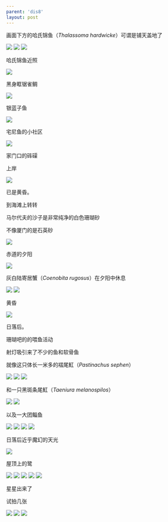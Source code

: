 ```yaml
---
parent: 'dis8'
layout: post
---
```


画面下方的哈氏锦鱼（<i>Thalassoma hardwicke</i>）可谓是铺天盖地了

<img class='disc' src='https://lykoseremos.github.io/gmalb-01/dis8/211.jpg'>

<img class='disc' src='https://lykoseremos.github.io/gmalb-01/dis8/212.jpg'>

<img class='disc' src='https://lykoseremos.github.io/gmalb-01/dis8/214.jpg'>

哈氏锦鱼近照

<img class='disc' src='https://lykoseremos.github.io/gmalb-01/dis8/215.jpg'>

黑身眶锯雀鲷

<img class='disc' src='https://lykoseremos.github.io/gmalb-01/dis8/216.jpg'>

银蓝子鱼

<img class='disc' src='https://lykoseremos.github.io/gmalb-01/dis8/217.jpg'>

宅尼鱼的小社区

<img class='disc' src='https://lykoseremos.github.io/gmalb-01/dis8/218.jpg'>

家门口的砗磲

上岸

<img class='disc' src='https://lykoseremos.github.io/gmalb-01/dis8/219.jpg'>

已是黄昏。

到海滩上转转

马尔代夫的沙子是非常纯净的白色珊瑚砂

不像厦门的是石英砂

<img class='disc' src='https://lykoseremos.github.io/gmalb-01/dis8/220.jpg'>

赤道的夕阳

<img class='disc' src='https://lykoseremos.github.io/gmalb-01/dis8/221.jpg'>

灰白陆寄居蟹（<i>Coenobita rugosus</i>）在夕阳中休息

<img class='disc' src='https://lykoseremos.github.io/gmalb-01/dis8/222.jpg'>

<img class='disc' src='https://lykoseremos.github.io/gmalb-01/dis8/223.jpg'>

黄昏

<img class='disc' src='https://lykoseremos.github.io/gmalb-01/dis8/224.jpg'>

日落后。

珊瑚吧的的喂鱼活动

射灯吸引来了不少的鱼和软骨鱼

就像这只体长一米多的褶尾魟（<i>Pastinachus sephen</i>）

<img class='disc' src='https://lykoseremos.github.io/gmalb-01/dis8/225.jpg'>

<img class='disc' src='https://lykoseremos.github.io/gmalb-01/dis8/226.jpg'>

<img class='disc' src='https://lykoseremos.github.io/gmalb-01/dis8/227.jpg'>

和一只黑斑条尾魟（<i>Taeniura melanospilos</i>）

<img class='disc' src='https://lykoseremos.github.io/gmalb-01/dis8/228.jpg'>

<img class='disc' src='https://lykoseremos.github.io/gmalb-01/dis8/229.jpg'>

以及一大团鲻鱼

<img class='disc' src='https://lykoseremos.github.io/gmalb-01/dis8/230.jpg'>

<img class='disc' src='https://lykoseremos.github.io/gmalb-01/dis8/231.jpg'>

<img class='disc' src='https://lykoseremos.github.io/gmalb-01/dis8/232.jpg'>

<img class='disc' src='https://lykoseremos.github.io/gmalb-01/dis8/233.jpg'>

日落后近乎魔幻的天光

<img class='disc' src='https://lykoseremos.github.io/gmalb-01/dis8/234.jpg'>

屋顶上的鹭

<img class='disc' src='https://lykoseremos.github.io/gmalb-01/dis8/235.jpg'>

<img class='disc' src='https://lykoseremos.github.io/gmalb-01/dis8/236.jpg'>

<img class='disc' src='https://lykoseremos.github.io/gmalb-01/dis8/237.jpg'>

<img class='disc' src='https://lykoseremos.github.io/gmalb-01/dis8/238.jpg'>

<img class='disc' src='https://lykoseremos.github.io/gmalb-01/dis8/239.jpg'>

星星出来了

试拍几张

<img class='disc' src='https://lykoseremos.github.io/gmalb-01/dis8/240.jpg'>

<img class='disc' src='https://lykoseremos.github.io/gmalb-01/dis8/241.jpg'>

<img class='disc' src='https://lykoseremos.github.io/gmalb-01/dis8/242.jpg'>
